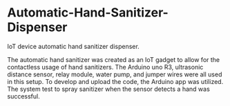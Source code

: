 # Automatic-Hand-Sanitizer-Dispenser
IoT device automatic hand sanitizer dispenser.


The automatic hand sanitizer was created as an IoT gadget to allow for the contactless usage of hand sanitizers. The Arduino uno R3, ultrasonic distance sensor, relay module, water pump, and jumper wires were all used in this setup. To develop and upload the code, the Arduino app was utilized. The system test to spray sanitizer when the sensor detects a hand was successful.
